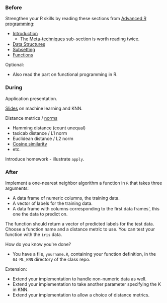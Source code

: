 ### Before

Strengthen your R skills by reading these sections from [Advanced R programming](http://adv-r.had.co.nz/):

 * [Introduction](http://adv-r.had.co.nz/Introduction.html)
     * The [Meta-techniques](http://adv-r.had.co.nz/Introduction.html#meta-techniques) sub-section is worth reading twice.
 * [Data Structures](http://adv-r.had.co.nz/Data-structures.html)
 * [Subsetting](http://adv-r.had.co.nz/Subsetting.html)
 * [Functions](http://adv-r.had.co.nz/Functions.html)

Optional:

 * Also read the part on functional programming in R.


### During

Application presentation.

[Slides](slides.pdf) on machine learning and KNN.

Distance metrics / [norms](http://en.wikipedia.org/wiki/Norm_(mathematics))
 * Hamming distance (count unequal)
 * taxicab distance / L1 norm
 * Euclidean distance / L2 norm
 * [Cosine similarity](http://en.wikipedia.org/wiki/Cosine_similarity)
 * etc.

Introduce homework - illustrate `apply`.


### After

Implement a one-nearest neighbor algorithm a function in `R` that takes three arguments:

 * A data frame of numeric columns, the training data.
 * A vector of labels for the training data.
 * A data frame with columns corresponding to the first data frames', this one the data to predict on.

The function should return a vector of predicted labels for the test data. Choose a function name and a distance metric to use. You can test your function with the `iris` data. 

How do you know you're done?

 * You have a file, `yourname.R`, containing your function definition, in the `04-ML_KNN` directory of the class repo.

Extension:
 * Extend your implementation to handle non-numeric data as well.
 * Extend your implementation to take another parameter specifying the K in KNN.
 * Extend your implementation to allow a choice of distance metrics.
 
